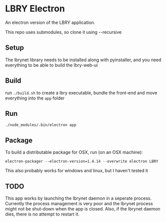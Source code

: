 # LBRY Electron

An electron version of the LBRY application.

This repo uses submodules, so clone it using --recursive

## Setup

The lbrynet library needs to be installed along with pyinstaller, and you
need everything to be able to build the lbry-web-ui

## Build

run `./build.sh` to create a lbry executable, bundle the front-end and move
everything into the `app` folder

## Run

`./node_modules/.bin/electron app`

## Package

To build a distributable package for OSX, run (on an OSX machine):

`electron-packager --electron-version=1.4.14 --overwrite electron LBRY`

This also probably works for windows and linux, but I haven't tested it

## TODO

This app works by launching the lbrynet daemon in a seperate process.  Currently the
process management is very poor and the lbrynet process might not be shut-down when the app
is closed. Also, if the lbrynet daemon dies, there is no attempt to restart it.
